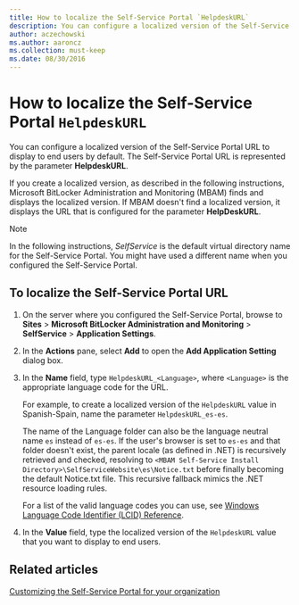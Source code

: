 ```yaml
---
title: How to localize the Self-Service Portal `HelpdeskURL`
description: You can configure a localized version of the Self-Service Portal URL to display to end users by default. The Self-Service Portal URL is represented by the parameter HelpdeskURL.
author: aczechowski
ms.author: aaroncz
ms.collection: must-keep
ms.date: 08/30/2016
---
```


# How to localize the Self-Service Portal `HelpdeskURL`

You can configure a localized version of the Self-Service Portal URL to display to end users by default. The Self-Service Portal URL is represented by the parameter **HelpdeskURL**.

If you create a localized version, as described in the following instructions, Microsoft BitLocker Administration and Monitoring (MBAM) finds and displays the localized version. If MBAM doesn't find a localized version, it displays the URL that is configured for the parameter **HelpDeskURL**.

> [!NOTE]
> In the following instructions, *SelfService* is the default virtual directory name for the Self-Service Portal. You might have used a different name when you configured the Self-Service Portal.

## To localize the Self-Service Portal URL

1.  On the server where you configured the Self-Service Portal, browse to **Sites** &gt; **Microsoft BitLocker Administration and Monitoring** &gt; **SelfService** &gt; **Application Settings**.

2.  In the **Actions** pane, select **Add** to open the **Add Application Setting** dialog box.

3.  In the **Name** field, type `HelpdeskURL_<Language>`, where `<Language>` is the appropriate language code for the URL.

    For example, to create a localized version of the `HelpdeskURL` value in Spanish-Spain, name the parameter `HelpdeskURL_es-es`.

    The name of the Language folder can also be the language neutral name `es` instead of `es-es`. If the user's browser is set to `es-es` and that folder doesn't exist, the parent locale (as defined in .NET) is recursively retrieved and checked, resolving to `<MBAM Self-Service Install Directory>\SelfServiceWebsite\es\Notice.txt` before finally becoming the default Notice.txt file. This recursive fallback mimics the .NET resource loading rules.

    For a list of the valid language codes you can use, see [Windows Language Code Identifier (LCID) Reference](/openspecs/windows_protocols/ms-lcid/a9eac961-e77d-41a6-90a5-ce1a8b0cdb9c).

4.  In the **Value** field, type the localized version of the `HelpdeskURL` value that you want to display to end users.

## Related articles

[Customizing the Self-Service Portal for your organization](customizing-the-self-service-portal-for-your-organization.md)
